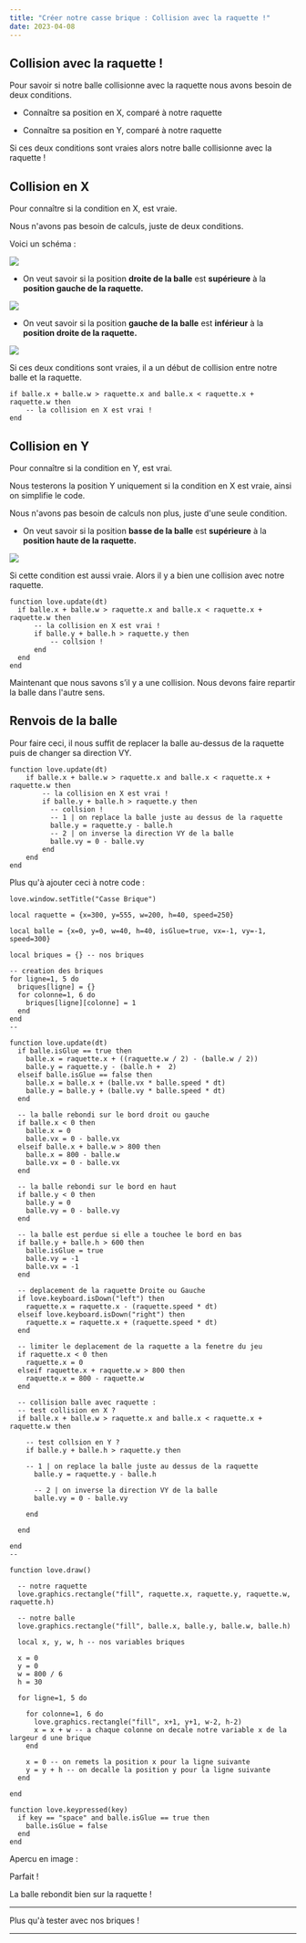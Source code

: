 ```yaml
---
title: "Créer notre casse brique : Collision avec la raquette !"
date: 2023-04-08
---
```


## Collision avec la raquette !

Pour savoir si notre balle collisionne avec la raquette nous avons besoin de deux conditions.

- Connaître sa position en X, comparé à notre raquette

- Connaître sa position en Y, comparé à notre raquette

Si ces deux conditions sont vraies alors notre balle collisionne avec la raquette !

## Collision en X

Pour connaître si la condition en X, est vraie.

Nous n'avons pas besoin de calculs, juste de deux conditions.

Voici un schéma :

![](images/collision_X.png)

- On veut savoir si la position **droite de la balle** est **supérieure** à la **position gauche de la raquette.**

![](images/condition_gauche.png)

- On veut savoir si la position **gauche de la balle** est **inférieur** à la **position droite de la raquette.**

![](images/condition_droite.png)

Si ces deux conditions sont vraies, il a un début de collision entre notre balle et la raquette.

```
if balle.x + balle.w > raquette.x and balle.x < raquette.x + raquette.w then
	-- la collision en X est vrai !
end
```

## Collision en Y

Pour connaître si la condition en Y, est vrai.

Nous testerons la position Y uniquement si la condition en X est vraie, ainsi on simplifie le code.

Nous n'avons pas besoin de calculs non plus, juste d'une seule condition.

- On veut savoir si la position **basse de la balle** est **supérieure** à la **position haute de la raquette.**

![](images/condition_y.png)

Si cette condition est aussi vraie. Alors il y a bien une collision avec notre raquette.

```
function love.update(dt)
  if balle.x + balle.w > raquette.x and balle.x < raquette.x + raquette.w then
      -- la collision en X est vrai !
      if balle.y + balle.h > raquette.y then
          -- collsion !
      end
  end
end
```

Maintenant que nous savons s’il y a une collision. Nous devons faire repartir la balle dans l'autre sens.

## Renvois de la balle

Pour faire ceci, il nous suffit de replacer la balle au-dessus de la raquette puis de changer sa direction VY.

```
function love.update(dt)  
	if balle.x + balle.w > raquette.x and balle.x < raquette.x + raquette.w then
      	-- la collision en X est vrai !
     	if balle.y + balle.h > raquette.y then
          -- collsion !
          -- 1 | on replace la balle juste au dessus de la raquette
          balle.y = raquette.y - balle.h
          -- 2 | on inverse la direction VY de la balle
          balle.vy = 0 - balle.vy
      	end
  	end
end
```

Plus qu'à ajouter ceci à notre code :

```
love.window.setTitle("Casse Brique")

local raquette = {x=300, y=555, w=200, h=40, speed=250}

local balle = {x=0, y=0, w=40, h=40, isGlue=true, vx=-1, vy=-1, speed=300}

local briques = {} -- nos briques

-- creation des briques
for ligne=1, 5 do
  briques[ligne] = {}
  for colonne=1, 6 do
    briques[ligne][colonne] = 1
  end
end
--

function love.update(dt)
  if balle.isGlue == true then
    balle.x = raquette.x + ((raquette.w / 2) - (balle.w / 2))
    balle.y = raquette.y - (balle.h +  2)
  elseif balle.isGlue == false then
    balle.x = balle.x + (balle.vx * balle.speed * dt)
    balle.y = balle.y + (balle.vy * balle.speed * dt)
  end

  -- la balle rebondi sur le bord droit ou gauche
  if balle.x < 0 then
    balle.x = 0
    balle.vx = 0 - balle.vx
  elseif balle.x + balle.w > 800 then
    balle.x = 800 - balle.w
    balle.vx = 0 - balle.vx
  end

  -- la balle rebondi sur le bord en haut
  if balle.y < 0 then
    balle.y = 0
    balle.vy = 0 - balle.vy
  end

  -- la balle est perdue si elle a touchee le bord en bas
  if balle.y + balle.h > 600 then
    balle.isGlue = true
    balle.vy = -1
    balle.vx = -1
  end

  -- deplacement de la raquette Droite ou Gauche
  if love.keyboard.isDown("left") then
    raquette.x = raquette.x - (raquette.speed * dt)
  elseif love.keyboard.isDown("right") then
    raquette.x = raquette.x + (raquette.speed * dt)
  end

  -- limiter le deplacement de la raquette a la fenetre du jeu
  if raquette.x < 0 then
    raquette.x = 0
  elseif raquette.x + raquette.w > 800 then
    raquette.x = 800 - raquette.w
  end

  -- collision balle avec raquette :
  -- test collision en X ?
  if balle.x + balle.w > raquette.x and balle.x < raquette.x + raquette.w then
    
    -- test collsion en Y ?
    if balle.y + balle.h > raquette.y then
    
    -- 1 | on replace la balle juste au dessus de la raquette
      balle.y = raquette.y - balle.h
      
      -- 2 | on inverse la direction VY de la balle
      balle.vy = 0 - balle.vy
      
    end
    
  end
  
end
--

function love.draw()

  -- notre raquette
  love.graphics.rectangle("fill", raquette.x, raquette.y, raquette.w, raquette.h)

  -- notre balle
  love.graphics.rectangle("fill", balle.x, balle.y, balle.w, balle.h)

  local x, y, w, h -- nos variables briques

  x = 0
  y = 0
  w = 800 / 6
  h = 30

  for ligne=1, 5 do

    for colonne=1, 6 do
      love.graphics.rectangle("fill", x+1, y+1, w-2, h-2)  
      x = x + w -- a chaque colonne on decale notre variable x de la largeur d une brique
    end

    x = 0 -- on remets la position x pour la ligne suivante
    y = y + h -- on decalle la position y pour la ligne suivante
  end

end

function love.keypressed(key)
  if key == "space" and balle.isGlue == true then
    balle.isGlue = false
  end
end
```

Apercu en image :

Parfait !

La balle rebondit bien sur la raquette !

* * *

Plus qu'à tester avec nos briques !

* * *
